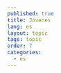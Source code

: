 ```yaml
---
published: true
title: Jóvenes
lang: es
layout: topic
tags: topic
order: 7
categories: 
  - es
---
```


